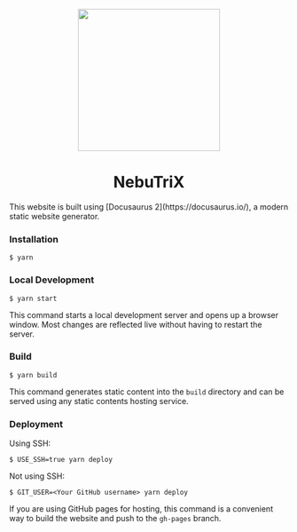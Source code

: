 
<p align="center"><img src="https://github.com/NebulaTris/NebuTriX/assets/94922914/94359c97-ddae-4729-86dc-368eaac58762" width="256"></img></p>

<h1 align="center">NebuTriX</h1>
This website is built using [Docusaurus 2](https://docusaurus.io/), a modern static website generator.

### Installation

```
$ yarn
```

### Local Development

```
$ yarn start
```

This command starts a local development server and opens up a browser window. Most changes are reflected live without having to restart the server.

### Build

```
$ yarn build
```

This command generates static content into the `build` directory and can be served using any static contents hosting service.

### Deployment

Using SSH:

```
$ USE_SSH=true yarn deploy
```

Not using SSH:

```
$ GIT_USER=<Your GitHub username> yarn deploy
```

If you are using GitHub pages for hosting, this command is a convenient way to build the website and push to the `gh-pages` branch.
